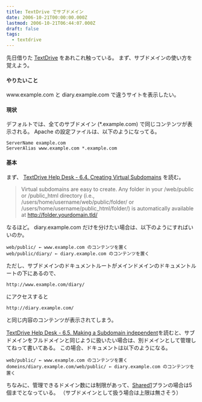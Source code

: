 ```yaml
---
title: TextDrive でサブドメイン
date: 2006-10-21T00:00:00.000Z
lastmod: 2006-10-21T06:44:07.000Z
draft: false
tags:
  - textdrive
---
```


先日借りた [TextDrive](http://textdrive.com/) をあれこれ触っている。 まず、サブドメインの使い方を覚えよう。

#### やりたいこと

www\.example.com と diary.example.com で違うサイトを表示したい。

#### 現状

デフォルトでは、全てのサブドメイン (\*.example.com) で同じコンテンツが表示される。 Apache の設定ファイルは、以下のようになってる。

```
ServerName example.com
ServerAlias www.example.com *.example.com
```

#### 基本

まず、 [TextDrive Help Desk - 6.4. Creating Virtual Subdomains](http://help.textdrive.com/index.php?pg=kb.page\&id=278) を読む。

> Virtual subdomains are easy to create. Any folder in your /web/public or /public\_html directory (i.e., /users/home/username/web/public/folder/ or /users/home/username/public\_html/folder/) is automatically available at <http://folder.yourdomain.tld/>

なるほど。 diary.example.com だけを分けたい場合は、以下のようにすればいいのか。

```
web/public/ ← www.example.com のコンテンツを置く
web/public/diary/ ← diary.example.com のコンテンツを置く
```

ただし、サブドメインのドキュメントルートがメインドメインのドキュメントルートの下にあるので、

```
http://www.example.com/diary/
```

にアクセスすると

```
http://diary.example.com/
```

と同じ内容のコンテンツが表示されてしまう。

[TextDrive Help Desk - 6.5. Making a Subdomain independent](http://help.textdrive.com/index.php?pg=kb.page\&id=74)を読むと、サブドメインをフルドメインと同じように扱いたい場合は、別ドメインとして管理してねって書いてある。 この場合、ドキュメントは以下のようになる。

```
web/public/ ← www.example.com のコンテンツを置く
domeins/diary.example.com/web/public/ ← diary.example.com のコンテンツを置く
```

ちなみに、管理できるドメイン数には制限があって、[Shared1](http://www.textdrive.com/hosting/shared)プランの場合は5個までとなっている。 （サブドメインとして扱う場合は上限は無さそう）
